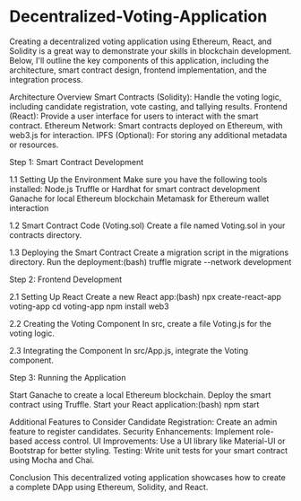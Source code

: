 # Decentralized-Voting-Application
Creating a decentralized voting application using Ethereum, React, and Solidity is a great way to demonstrate your skills in blockchain development. Below, I'll outline the key components of this application, including the architecture, smart contract design, frontend implementation, and the integration process.

Architecture Overview
Smart Contracts (Solidity): Handle the voting logic, including candidate registration, vote casting, and tallying results.
Frontend (React): Provide a user interface for users to interact with the smart contract.
Ethereum Network: Smart contracts deployed on Ethereum, with web3.js for interaction.
IPFS (Optional): For storing any additional metadata or resources.

Step 1: Smart Contract Development

1.1 Setting Up the Environment
Make sure you have the following tools installed:
Node.js
Truffle or Hardhat for smart contract development
Ganache for local Ethereum blockchain
Metamask for Ethereum wallet interaction

1.2 Smart Contract Code (Voting.sol)
Create a file named Voting.sol in your contracts directory.

1.3 Deploying the Smart Contract
Create a migration script in the migrations directory.
Run the deployment:(bash)
truffle migrate --network development

Step 2: Frontend Development

2.1 Setting Up React
Create a new React app:(bash)
npx create-react-app voting-app
cd voting-app
npm install web3

2.2 Creating the Voting Component
In src, create a file Voting.js for the voting logic.

2.3 Integrating the Component
In src/App.js, integrate the Voting component.

Step 3: Running the Application

Start Ganache to create a local Ethereum blockchain.
Deploy the smart contract using Truffle.
Start your React application:(bash)
npm start

Additional Features to Consider
Candidate Registration: Create an admin feature to register candidates.
Security Enhancements: Implement role-based access control.
UI Improvements: Use a UI library like Material-UI or Bootstrap for better styling.
Testing: Write unit tests for your smart contract using Mocha and Chai.

Conclusion
This decentralized voting application showcases how to create a complete DApp using Ethereum, Solidity, and React. 

